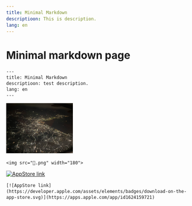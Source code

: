 ```yaml
---
title: Minimal Markdown
descriptioon: This is description.
lang: en
---
```



# Minimal markdown page

```
---
title: Minimal Markdown
descriptioon: test description.
lang: en
---
```

<img src="🌃.png" width="180">

```
<img src="🌃.png" width="180">
```

[![AppStore link](https://developer.apple.com/assets/elements/badges/download-on-the-app-store.svg)](https://apps.apple.com/app/id1624159721)

```
[![AppStore link](https://developer.apple.com/assets/elements/badges/download-on-the-app-store.svg)](https://apps.apple.com/app/id1624159721)
```